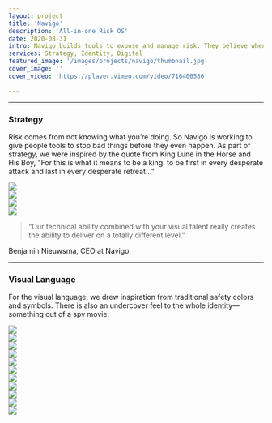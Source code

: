 ```yaml
---
layout: project
title: 'Navigo'
description: 'All-in-one Risk OS'
date: 2020-08-31
intro: Navigo builds tools to expose and manage risk. They believe when people see the danger they face, connect with others, and act in light of it, they’re able to map a better future. We work with Navigo in an ongoing capacity to design their visual identity, digital products, and public-facing website. 
services: Strategy, Identity, Digital
featured_image: '/images/projects/navigo/thumbnail.jpg'
cover_image: ''
cover_video: 'https://player.vimeo.com/video/716406586'

---
```


<hr class="span-12" />

<div class="span-12 md-span-6">
    <h3 class="displayLarge">Strategy</h3>
</div>

<div class="span-12 md-span-6 md-start-7">
    <p>Risk comes from not knowing what you’re doing. So Navigo is working to give people tools to stop bad things before they even happen. As part of strategy, we were inspired by the quote from King Lune in the Horse and His Boy, "For this is what it means to be a king: to be first in every desperate attack and last in every desperate retreat..."</p>
</div>

<div class="span-12 pt1 lg-pt2">
    <img src="{{ '/images/projects/navigo/proverb.jpg' | relative_url }}" />
</div>

<div class="span-12 sm-span-6 pt1 lg-pt2">
     <img src="{{ '/images/projects/navigo/attributes.jpg' | relative_url }}" />
</div>
<div class="span-12 sm-span-6 sm-start-7 pt1 lg-pt2">
    <img src="{{ '/images/projects/navigo/motif.jpg' | relative_url }}" />
</div>

<div class="span-12 pt1 lg-pt2">
    <img src="{{ '/images/projects/navigo/logo.jpg' | relative_url }}" />
</div>

<div class="span-12 md-span-10 pb6 mb6 mt10">
    <blockquote><span>“</span>Our technical ability combined with your visual talent really creates the ability to deliver on a totally different level.”</blockquote>
    <p>Benjamin Nieuwsma, CEO at Navigo</p>
</div>

<hr class="span-12" />

<div class="span-12 md-span-6">
    <h3 class="displayLarge">Visual Language</h3>
</div>

<div class="span-12 md-span-6 md-start-7">
    <p>For the visual language, we drew inspiration from traditional safety colors and symbols. There is also an undercover feel to the whole identity—something out of a spy movie.</p>
</div>

<div class="span-12 sm-span-6 pt1 lg-pt2">
     <img src="{{ '/images/projects/navigo/vest.jpg' | relative_url }}" />
</div>
<div class="span-12 sm-span-6 sm-start-7 pt1 lg-pt2">
    <img src="{{ '/images/projects/navigo/spy.jpg' | relative_url }}" />
</div>

<div class="span-12 pt1 lg-pt2">
    <img src="{{ '/images/projects/navigo/color.jpg' | relative_url }}" />
</div>

<div class="span-12 pt1 lg-pt2">
    <img src="{{ '/images/projects/navigo/typography.jpg' | relative_url }}" />
</div>

<div class="span-12 sm-span-6 pt1 lg-pt2">
     <img src="{{ '/images/projects/navigo/photography-1.jpg' | relative_url }}" />
</div>
<div class="span-12 sm-span-6 sm-start-7 pt1 lg-pt2">
    <img src="{{ '/images/projects/navigo/photography-2.jpg' | relative_url }}" />
</div>

<div class="span-12 pt1 lg-pt2">
    <img src="{{ '/images/projects/navigo/iconography.jpg' | relative_url }}" />
</div>

<div class="span-12 pt1 lg-pt2">
    <img src="{{ '/images/projects/navigo/website.jpg' | relative_url }}" />
</div>

<div class="span-12 pt1 lg-pt2">
    <img src="{{ '/images/projects/navigo/mockup.jpg' | relative_url }}" />
</div>

<div class="span-12 sm-span-6 pt1 lg-pt2">
     <img src="{{ '/images/projects/navigo/business-cards.jpg' | relative_url }}" />
</div>
<div class="span-12 sm-span-6 sm-start-7 pt1 lg-pt2">
    <img src="{{ '/images/projects/navigo/tote.jpg' | relative_url }}" />
</div>